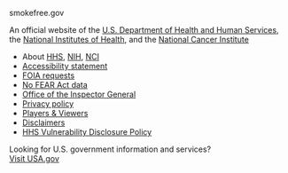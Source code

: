 <div class="usa-identifier">
  <section
    class="usa-identifier__section usa-identifier__section--masthead"
    aria-label="Agency identifier,"
  >
    <div class="usa-identifier__container">
      <section
        class="usa-identifier__identity"
        aria-label="Agency description,"
      >
        <p class="usa-identifier__identity-domain">smokefree.gov</p>
        <p class="usa-identifier__identity-disclaimer">
          <span aria-hidden="true">An </span>official website of the
          <a href="https://www.hhs.gov/" class="no-icon">U.S. Department of Health and Human Services</a>,
          the <a href="https://www.nih.gov/" class="no-icon">National Institutes of Health</a>,
          and the <a href="https://www.cancer.gov/" class="no-icon">National Cancer Institute</a>
        </p>
      </section>
    </div>
  </section>
  <nav
    class="usa-identifier__section usa-identifier__section--required-links"
    aria-label="Important links,"
  >
    <div class="usa-identifier__container">
      <ul class="usa-identifier__required-links-list">
        <li class="usa-identifier__required-links-item">
          About <a
            href="https://www.hhs.gov/about/index.html"
            class="usa-identifier__required-link usa-link no-icon"
            >HHS</a
          >, <a
            href="https://www.nih.gov/about-nih"
            class="usa-identifier__required-link usa-link no-icon"
            >NIH</a
          >, <a
            href="https://www.cancer.gov/about-nci"
            class="usa-identifier__required-link usa-link no-icon"
            >NCI</a
          >
        </li>
        <li class="usa-identifier__required-links-item">
          <a href="https://smokefree.gov/accessibility" class="usa-identifier__required-link usa-link no-icon"
            >Accessibility statement</a
          >
        </li>
        <li class="usa-identifier__required-links-item">
          <a href="https://www.cancer.gov/policies/foia" class="usa-identifier__required-link usa-link no-icon"
            >FOIA requests</a
          >
        </li>
        <li class="usa-identifier__required-links-item">
          <a href="https://www.hhs.gov/about/agencies/asa/eeo/no-fear-act/index.html" class="usa-identifier__required-link usa-link no-icon"
            >No FEAR Act data</a
          >
        </li>
        <li class="usa-identifier__required-links-item">
          <a href="https://oig.hhs.gov/" class="usa-identifier__required-link usa-link no-icon"
            >Office of the Inspector General</a
          >
        </li>
        <li class="usa-identifier__required-links-item">
          <a href="https://smokefree.gov/privacy-policy" class="usa-identifier__required-link usa-link no-icon"
            >Privacy policy</a
          >
        </li>
        <li class="usa-identifier__required-links-item">
          <a href="https://www.hhs.gov/web/policies-and-standards/hhs-web-policies/plugins/index.html" class="usa-identifier__required-link usa-link no-icon"
            >Players & Viewers</a
          >
        </li>
        <li class="usa-identifier__required-links-item">
          <a href="https://smokefree.gov/disclaimer" class="usa-identifier__required-link usa-link no-icon"
            >Disclaimers</a
          >
        </li>
        <li class="usa-identifier__required-links-item">
          <a href="https://www.hhs.gov/vulnerability-disclosure-policy/index.html?cid=eb_govdel" class="usa-identifier__required-link usa-link no-icon"
            >HHS Vulnerability Disclosure Policy</a
          >
        </li>
      </ul>
    </div>
  </nav>
  <section
    class="usa-identifier__section usa-identifier__section--usagov"
    aria-label="U.S. government information and services,"
  >
    <div class="usa-identifier__container">
      <div class="usa-identifier__usagov-description">
        Looking for U.S. government information and services?
      </div>
      <a href="https://www.usa.gov/" class="usa-link no-icon">Visit USA.gov</a>
    </div>
  </section>
</div>
